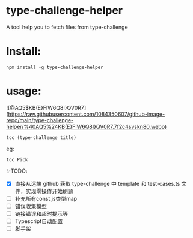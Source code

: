 # type-challenge-helper

A tool help you to fetch files from type-challenge

# Install:

```
npm install -g type-challenge-helper
```
# usage:

![@AQ5$KB(E}FIW6Q8I}QV0R7](https://raw.githubusercontent.com/1084350607/github-image-repo/main/type-challenge-helper/%40AQ5%24KB(E}FIW6Q8I}QV0R7.7f2c4svskn80.webp)

```
tcc (type-challenge title)
```

eg:

```
tcc Pick
```

✨TODO:

- [x] 直接从远端 github 获取 type-challenge 中 template 和 test-cases.ts 文件，实现零操作开始刷题
- [ ] 补充所有const.js类型map
- [ ] 错误收集模型
- [ ] 链接错误和超时提示等
- [ ] Typescript自动配置
- [ ] 脚手架
